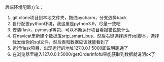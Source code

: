 后端环境配置方法：

1. git clone项目到本地文件夹，拖进pycharm，分支选择back
2. 自行配置python环境，我这里是python3.9，尽量一致吧
3. 安装flask，pymysql等包，可以不断运行项目看报错说缺什么
4. 在navicat里新建个数据库srtp_smart_bus，然后右键选择运行sql脚本，选择我发给你的sql文件，然后表和数据应该就能看到了
5. 运行flask项目，出现运行的地址127.0.0.1:5000即说明跑通了
6. 在浏览器里输入127.0.0.1:5000/getOrderInfo如果能获取到数据就说明ok了